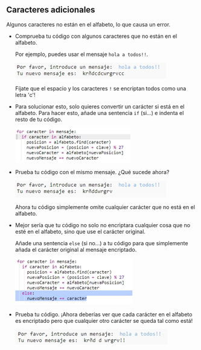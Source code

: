 ## Caracteres adicionales

Algunos caracteres no están en el alfabeto, lo que causa un error.

+ Comprueba tu código con algunos caracteres que no están en el alfabeto.
    
    Por ejemplo, puedes usar el mensaje `hola a todos!!`.
    
    ![captura de pantalla](images/messages-extra-characters.png)
    
    Fíjate que el espacio y los caracteres `!` se encriptan todos como una letra 'c'!

+ Para solucionar esto, solo quieres convertir un carácter si está en el alfabeto. Para hacer esto, añade una sentencia `if` (si...) e indenta el resto de tu código.
    
    ![captura de pantalla](images/messages-if.png)

+ Prueba tu código con el mismo mensaje. ¿Qué sucede ahora?
    
    ![captura de pantalla](images/messages-if-test.png)
    
    Ahora tu código simplemente omite cualquier carácter que no está en el alfabeto.

+ Mejor sería que tu código no solo no encriptara cualquier cosa que no esté en el alfabeto, sino que use el carácter original.
    
    Añade una sentencia `else` (si no...) a tu código para que simplemente añada el carácter original al mensaje encriptado.
    
    ![captura de pantalla](images/messages-else.png)

+ Prueba tu código. ¡Ahora deberías ver que cada carácter en el alfabeto es encriptado pero que cualquier otro carácter se queda tal como está!
    
    ![captura de pantalla](images/messages-else-test.png)